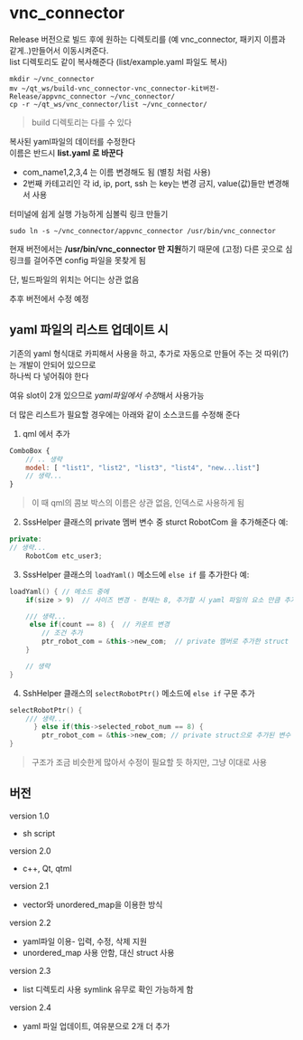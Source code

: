 # vnc_connector

Release 버전으로 빌드 후에 원하는 디렉토리를 (예 vnc_connector, 패키지 이름과 같게..)만들어서 이동시켜준다.  
list 디렉토리도 같이 복사해준다 (list/example.yaml 파일도 복사)

```
mkdir ~/vnc_connector
mv ~/qt_ws/build-vnc_connector-vnc_connector-kit버전-Release/appvnc_connector ~/vnc_connector/
cp -r ~/qt_ws/vnc_connector/list ~/vnc_connector/
```

> build 디렉토리는 다를 수 있다

복사된 yaml파일의 데이터를 수정한다    
이름은 반드시 **list.yaml 로 바꾼다**  
- com_name1,2,3,4 는 이름 변경해도 됨 (별칭 처럼 사용)
- 2번째 카테고리인 각 id, ip, port, ssh 는 key는 변경 금지, value(값)들만 변경해서 사용

터미널에 쉽게 실행 가능하게 심볼릭 링크 만들기 
```
sudo ln -s ~/vnc_connector/appvnc_connector /usr/bin/vnc_connector
```
현재 버전에서는 **/usr/bin/vnc_connector 만 지원**하기 때문에 (고정) 다른 곳으로 심링크를 걸어주면 config 파일을 못찾게 됨   

단, 빌드파일의 위치는 어디는 상관 없음

추후 버전에서 수정 예정


## yaml 파일의 리스트 업데이트 시 
기존의 yaml 형식대로 카피해서 사용을 하고, 추가로 자동으로 만들어 주는 것 따위(?)는 개발이 안되어 있으므로   
하나씩 다 넣어줘야 한다  

여유 slot이 2개 있으므로 *yaml파일에서 수정*해서 사용가능

더 많은 리스트가 필요할 경우에는 아래와 같이 소스코드를 수정해 준다

1. qml 에서 추가
```js
ComboBox {
    // .. 생략
    model: [ "list1", "list2", "list3", "list4", "new...list"]
    // 생략...
}
```
> 이 때 qml의 콤보 박스의 이름은 상관 없음, 인덱스로 사용하게 됨

2. SssHelper 클래스의 private 멤버 변수 중 sturct RobotCom 을 추가해준다 
예:
```cpp
private:
// 생략...
    RobotCom etc_user3;
```

3. SssHelper 클래스의 `loadYaml()` 메소드에 `else if` 를 추가한다
예:
```cpp
loadYaml() { // 메소드 중에
    if(size > 9)  // 사이즈 변경 - 현재는 8, 추가할 시 yaml 파일의 요소 만큼 추가해서 비교

    /// 생략...
     else if(count == 8) {  // 카운트 변경
        // 조건 추가
        ptr_robot_com = &this->new_com;  // private 멤버로 추가한 struct 변수를 추가해준다
    }

    // 생략
}
```

4. SshHelper 클래스의 `selectRobotPtr()` 메소드에 `else if` 구문 추가
```cpp
selectRobotPtr() {
    /// 생략...
      } else if(this->selected_robot_num == 8) {
        ptr_robot_com = &this->new_com; // private struct으로 추가된 변수
}
```

> 구조가 조금 비슷한게 많아서 수정이 필요할 듯 하지만, 그냥 이대로 사용



## 버전
version 1.0
- sh script 

version 2.0
- c++, Qt, qtml

version 2.1
- vector와 unordered_map을 이용한 방식

version 2.2
- yaml파일 이용- 입력, 수정, 삭제 지원
- unordered_map 사용 안함, 대신 struct 사용

version 2.3
- list 디렉토리 사용 symlink 유무로 확인 가능하게 함

version 2.4
- yaml 파일 업데이트, 여유분으로 2개 더 추가

